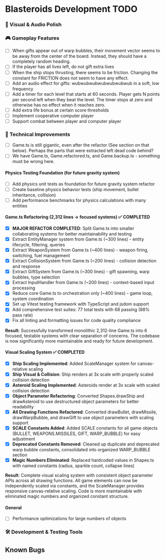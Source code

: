 # Blasteroids Development TODO

### 🎨 Visual & Audio Polish

### 🎮 Gameplay Features

- [ ] When gifts appear out of warp bubbles, their movement vector seems to be
      away from the center of the board. Instead, they should have a completely
      random heading.
- [ ] If the player has all lives left, do not gift extra lives
- [ ] When the ship stops thrusting, there seems to be friction. Changing the
      constant for FRICTION does not seem to have any effect.
- [ ] Add an audio effect for gifts: wubwubwubwubwubwubwub in a soft, low frequency
- [ ] Add a timer for each level that starts at 60 seconds. Player gets N points
      per second left when they beat the level. The timer stops at zero and
      otherwise has no effect when it reaches zero.
- [ ] Add extra life bonus at certain score thresholds
- [ ] Implement cooperative computer player
- [ ] Support combat between player and computer player

### 🔧 Technical Improvements

- [ ] Game.ts is still gigantic, even after the refactor (See section on that
      below). Perhaps the parts that were extracted left dead code behind?
- [ ] We have Game.ts, Game.refactored.ts, and Game.backup.ts - something must
      be wrong here.

#### Physics Testing Foundation (for future gravity system)

- [ ] Add physics unit tests as foundation for future gravity system refactor
- [ ] Create baseline physics behavior tests (ship movement, bullet inheritance, collision)
- [ ] Add performance benchmarks for physics calculations with many entities

#### Game.ts Refactoring (2,312 lines → focused systems) ✅ COMPLETED

- [x] **MAJOR REFACTOR COMPLETED**: Split Game.ts into smaller collaborating systems for better maintainability and testing
- [x] Extract EntityManager system from Game.ts (~300 lines) - entity lifecycle, filtering, queries
- [x] Extract WeaponSystem from Game.ts (~400 lines) - weapon firing, switching, fuel management
- [x] Extract CollisionSystem from Game.ts (~200 lines) - collision detection and response
- [x] Extract GiftSystem from Game.ts (~300 lines) - gift spawning, warp bubbles, type selection
- [x] Extract InputHandler from Game.ts (~200 lines) - context-based input processing
- [x] Reduce core Game.ts to orchestration only (~400 lines) - game loop, system coordination
- [x] Set up Vitest testing framework with TypeScript and jsdom support
- [x] Add comprehensive test suites: 77 total tests with 68 passing (88% pass rate)
- [x] Fix all linting and formatting issues for code quality compliance

**Result**: Successfully transformed monolithic 2,312-line Game.ts into 6 focused, testable systems with clear separation of concerns. The codebase is now significantly more maintainable and ready for future development.

#### Visual Scaling System ✅ COMPLETED

- [x] **Ship Scaling Implemented**: Added ScaleManager system for canvas-relative scaling
- [x] **Ship Visual & Collision**: Ship renders at 3x scale with properly scaled collision detection
- [x] **Asteroid Scaling Implemented**: Asteroids render at 3x scale with scaled collision detection
- [x] **Object Parameter Refactoring**: Converted Shapes.drawShip and drawAsteroid to use destructured object parameters for better readability
- [x] **All Drawing Functions Refactored**: Converted drawBullet, drawMissile, drawWarpBubble, and drawGift to use object parameters with scaling support
- [x] **SCALE Constants Added**: Added SCALE constants for all game objects (BULLET, WEAPONS.MISSILES, GIFT, WARP_BUBBLE) for easy adjustment
- [x] **Deprecated Constants Removed**: Cleaned up duplicate and deprecated warp bubble constants, consolidated into organized WARP_BUBBLE section
- [x] **Magic Numbers Eliminated**: Replaced hardcoded values in Shapes.ts with named constants (radius, sparkle count, collapse lines)

**Result**: Complete visual scaling system with consistent object parameter APIs across all drawing functions. All game elements can now be independently scaled via constants, and the ScaleManager provides responsive canvas-relative scaling. Code is more maintainable with eliminated magic numbers and organized constant structure.

#### General

- [ ] Performance optimizations for large numbers of objects

### 🛠️ Development & Testing Tools

## Known Bugs

